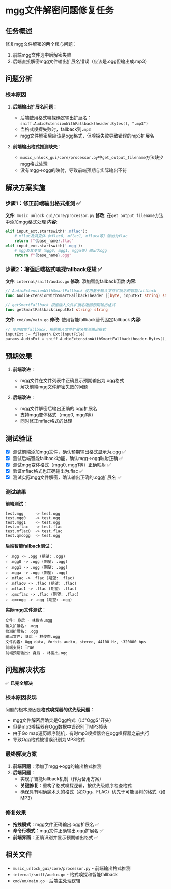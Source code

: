 # mgg文件解密问题修复任务

## 任务概述
修复mgg文件解密的两个核心问题：
1. 前端mgg文件选中后解密失败
2. 后端直接解密mgg文件输出扩展名错误（应该是.ogg但输出成.mp3）

## 问题分析

### 根本原因
1. **后端输出扩展名问题**：
   - 后端使用格式嗅探确定输出扩展名：`sniff.AudioExtensionWithFallback(header.Bytes(), ".mp3")`
   - 当格式嗅探失败时，fallback到`.mp3`
   - mgg文件解密后应该是ogg格式，但嗅探失败导致错误的mp3扩展名

2. **前端输出格式推测缺失**：
   - `music_unlock_gui/core/processor.py`中`get_output_filename`方法缺少mgg格式处理
   - 没有mgg→ogg的映射，导致前端预期与实际输出不符

## 解决方案实施

### 步骤1：修正前端输出格式推测 ✅
**文件**: `music_unlock_gui/core/processor.py`
**修改**: 在`get_output_filename`方法中添加mgg格式处理
**内容**:
```python
elif input_ext.startswith('.mflac'):
    # mflac及其变体（mflac0, mflac1, mflaca等）输出为flac
    return f"{base_name}.flac"
elif input_ext.startswith('.mgg'):
    # mgg及其变体（mgg0, mgg1, mgga等）输出为ogg
    return f"{base_name}.ogg"
```

### 步骤2：增强后端格式嗅探fallback逻辑 ✅
**文件**: `internal/sniff/audio.go`
**修改**: 添加智能fallback函数
**内容**:
```go
// AudioExtensionWithSmartFallback 使用基于输入文件扩展名的智能fallback
func AudioExtensionWithSmartFallback(header []byte, inputExt string) string

// getSmartFallback 根据输入文件扩展名返回预期输出格式
func getSmartFallback(inputExt string) string
```

**文件**: `cmd/um/main.go`
**修改**: 使用智能fallback替代固定fallback
**内容**:
```go
// 使用智能fallback，根据输入文件扩展名推测输出格式
inputExt := filepath.Ext(inputFile)
params.AudioExt = sniff.AudioExtensionWithSmartFallback(header.Bytes(), inputExt)
```

## 预期效果
1. **前端改进**：
   - mgg文件在文件列表中正确显示预期输出为.ogg格式
   - 解决前端mgg文件解密失败的问题

2. **后端改进**：
   - mgg文件解密后输出正确的.ogg扩展名
   - 支持mgg变体格式（mgg0, mgg1等）
   - 同时修正mflac格式的处理

## 测试验证
- [x] 测试前端添加mgg文件，确认预期输出格式显示为.ogg ✅
- [x] 测试后端智能fallback功能，确认mgg→ogg映射正确 ✅
- [x] 测试mgg变体格式（mgg0, mgg1等）正确映射 ✅
- [x] 验证mflac格式也正确输出为.flac ✅
- [x] 测试实际mgg文件解密，确认输出正确的.ogg扩展名 ✅

### 测试结果
**前端测试**：
```
test.mgg     -> test.ogg
test.mgg0    -> test.ogg
test.mgg1    -> test.ogg
test.mflac   -> test.flac
test.mflac0  -> test.flac
test.qmcogg  -> test.ogg
```

**后端智能fallback测试**：
```
✓ .mgg -> .ogg (期望: .ogg)
✓ .mgg0 -> .ogg (期望: .ogg)
✓ .mgg1 -> .ogg (期望: .ogg)
✓ .mgga -> .ogg (期望: .ogg)
✓ .mflac -> .flac (期望: .flac)
✓ .mflac0 -> .flac (期望: .flac)
✓ .mflac1 -> .flac (期望: .flac)
✓ .qmcflac -> .flac (期望: .flac)
✓ .qmcogg -> .ogg (期望: .ogg)
```

**实际mgg文件测试**：
```
文件: 身后 - 林俊杰.mgg
输入扩展名: .mgg
检测扩展名: .ogg
输出文件: 身后 - 林俊杰.ogg
文件内容: Ogg data, Vorbis audio, stereo, 44100 Hz, ~320000 bps
前端支持: True
前端预期输出: 身后 - 林俊杰.ogg
```

## 问题解决状态
✅ **已完全解决**

### 根本原因发现
问题的根本原因是**格式嗅探器的优先级问题**：
- mgg文件解密后确实是Ogg格式（以"OggS"开头）
- 但是mp3嗅探器在Ogg数据中误识别了MP3帧头
- 由于Go map遍历顺序随机，有时mp3嗅探器会在ogg嗅探器之前执行
- 导致Ogg格式被错误识别为MP3格式

### 最终解决方案
1. **前端问题**：添加了mgg→ogg的输出格式推测
2. **后端问题**：
   - 实现了智能fallback机制（作为备用方案）
   - **关键修复**：重构了格式嗅探逻辑，按优先级顺序检查格式
   - 确保具有明确魔术头的格式（如Ogg、FLAC）优先于可能误判的格式（如MP3）

### 修复效果
- **拖拽模式**：mgg文件正确输出.ogg扩展名 ✅
- **命令行模式**：mgg文件正确输出.ogg扩展名 ✅
- **前端界面**：正确识别并显示预期输出格式 ✅

## 相关文件
- `music_unlock_gui/core/processor.py` - 前端输出格式推测
- `internal/sniff/audio.go` - 格式嗅探和智能fallback
- `cmd/um/main.go` - 后端主处理逻辑
